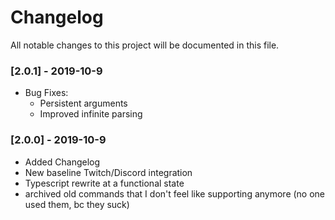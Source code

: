 # Changelog
All notable changes to this project will be documented in this file.

### [2.0.1] - 2019-10-9
 - Bug Fixes:
   - Persistent arguments
   - Improved infinite parsing

### [2.0.0] - 2019-10-9
 - Added Changelog
 - New baseline Twitch/Discord integration
 - Typescript rewrite at a functional state
 - archived old commands that I don't feel like supporting anymore (no one used them, bc they suck)